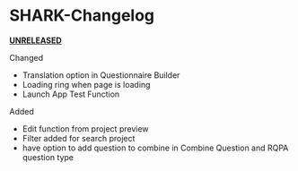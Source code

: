# SHARK-Changelog

<b><u> UNRELEASED </b></u>

Changed
  - Translation option in Questionnaire Builder
  - Loading ring when page is loading
  - Launch App Test Function		
  
Added
  - Edit function from project preview
  - Filter added for search project
  - have option to add question to combine in Combine Question and RQPA question type
